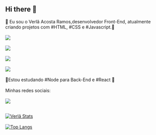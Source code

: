## Hi there 👋

 :rocket: Eu sou o Verlã Acosta Ramos,desenvolvedor Front-End, atualmente criando projetos com #HTML, #CSS e #Javascript.:rocket:<br><br>
<img src="https://img.shields.io/badge/HTML-239120?style=for-the-badge&logo=html5&logoColor=white" /> <br><br>
<img src="https://img.shields.io/badge/CSS-239120?&style=for-the-badge&logo=css3&logoColor=white" /> <br><br>
<img src="https://img.shields.io/badge/JavaScript-F7DF1E?style=for-the-badge&logo=javascript&logoColor=black" /> <br><br>
<img src="https://img.shields.io/badge/React-20232A?style=for-the-badge&logo=react&logoColor=61DAFB" /> <br><br>
:rocket:Estou estudando #Node para Back-End e #React :rocket:<br><br>
Minhas redes sociais: <br> <br>
<a href="https://www.linkedin.com/in/verl%C3%A3-acosta-ramos/" target="_blank"> <img src="https://img.shields.io/badge/LinkedIn-0077B5?style=for-the-badge&logo=linkedin&logoColor=white"/></a> <br> <br>

[![Verlã Stats](https://github-readme-stats.vercel.app/api?username=VerlaAcosta1973)](https://github.com/anuraghazra/github-readme-stats) <br> <br>
[![Top Langs](https://github-readme-stats.vercel.app/api/top-langs/?username=VerlaAcosta1973)](https://github.com/anuraghazra/github-readme-stats)

